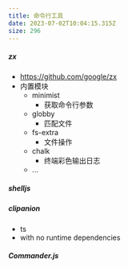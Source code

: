 ```yaml
---
title: 命令行工具
date: 2023-07-02T10:04:15.315Z
size: 296
---
```

##### zx

- https://github.com/google/zx
- 内置模块
  - minimist
    - 获取命令行参数
  - globby
    - 匹配文件
  - fs-extra
    - 文件操作
  - chalk
    - 终端彩色输出日志
  - ...

##### shelljs

##### clipanion

- ts
- with no runtime dependencies

##### Commander.js
